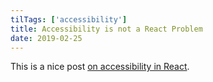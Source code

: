 ```yaml
---
tilTags: ['accessibility']
title: Accessibility is not a React Problem
date: 2019-02-25
---
```



This is a nice post [on accessibility in React](https://www.netlify.com/blog/2019/02/25/accessibility-is-not-a-react-problem/).